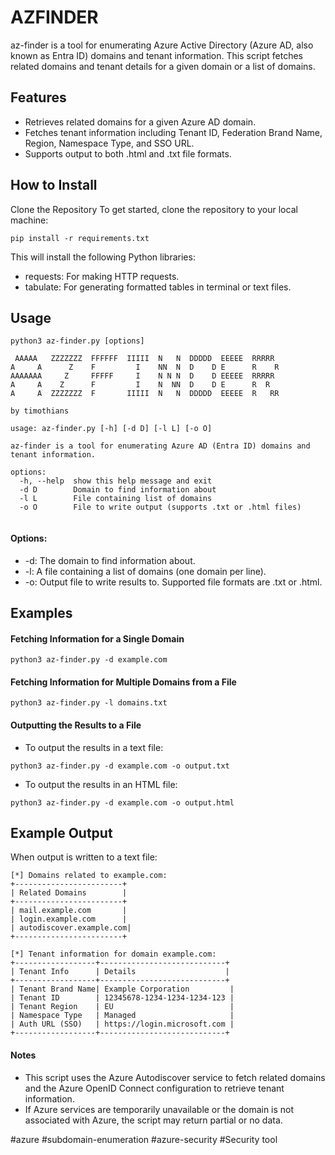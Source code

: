 # AZFINDER
az-finder is a tool for enumerating Azure Active Directory (Azure AD, also known as Entra ID) domains and tenant information. This script fetches related domains and tenant details for a given domain or a list of domains.

## Features
* Retrieves related domains for a given Azure AD domain.
* Fetches tenant information including Tenant ID, Federation Brand Name, Region, Namespace Type, and SSO URL.
* Supports output to both .html and .txt file formats.

## How to Install
Clone the Repository
To get started, clone the repository to your local machine:

```
pip install -r requirements.txt
```
This will install the following Python libraries:
- requests: For making HTTP requests.
- tabulate: For generating formatted tables in terminal or text files.

## Usage
```
python3 az-finder.py [options]

 AAAAA   ZZZZZZZ  FFFFFF  IIIII  N   N  DDDDD  EEEEE  RRRRR 
A     A      Z    F         I    NN  N  D    D E      R    R
AAAAAAA     Z     FFFFF     I    N N N  D    D EEEEE  RRRRR 
A     A    Z      F         I    N  NN  D    D E      R  R  
A     A  ZZZZZZZ  F       IIIII  N   N  DDDDD  EEEEE  R   RR

by timothians

usage: az-finder.py [-h] [-d D] [-l L] [-o O]

az-finder is a tool for enumerating Azure AD (Entra ID) domains and tenant information.

options:
  -h, --help  show this help message and exit
  -d D        Domain to find information about
  -l L        File containing list of domains
  -o O        File to write output (supports .txt or .html files)


```
#### Options:

- -d: The domain to find information about.
- -l: A file containing a list of domains (one domain per line).
- -o: Output file to write results to. Supported file formats are .txt or .html.

## Examples
#### Fetching Information for a Single Domain
```
python3 az-finder.py -d example.com
```
#### Fetching Information for Multiple Domains from a File
```
python3 az-finder.py -l domains.txt
```
#### Outputting the Results to a File
- To output the results in a text file:
```
python3 az-finder.py -d example.com -o output.txt
```
- To output the results in an HTML file:
```
python3 az-finder.py -d example.com -o output.html

```
## Example Output 
When output is written to a text file:

```
[*] Domains related to example.com:
+------------------------+
| Related Domains        |
+------------------------+
| mail.example.com       |
| login.example.com      |
| autodiscover.example.com|
+------------------------+

[*] Tenant information for domain example.com:
+------------------+----------------------------+
| Tenant Info      | Details                    |
+------------------+----------------------------+
| Tenant Brand Name| Example Corporation         |
| Tenant ID        | 12345678-1234-1234-1234-123 |
| Tenant Region    | EU                          |
| Namespace Type   | Managed                     |
| Auth URL (SSO)   | https://login.microsoft.com |
+------------------+----------------------------+
```
#### Notes
- This script uses the Azure Autodiscover service to fetch related domains and the Azure OpenID Connect configuration to retrieve tenant information.
- If Azure services are temporarily unavailable or the domain is not associated with Azure, the script may return partial or no data.

#azure
#subdomain-enumeration
#azure-security
#Security tool
